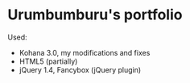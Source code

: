 # Urumbumburu's portfolio

Used:
-  Kohana 3.0, my modifications and fixes
-  HTML5 (partially)
-  jQuery 1.4, Fancybox (jQuery plugin)